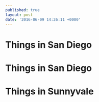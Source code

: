 ```yaml
---
published: true
layout: post
date: '2016-06-09 14:26:11 +0000'
---
```

# Things in San Diego
# Things in San Diego
# Things in Sunnyvale
